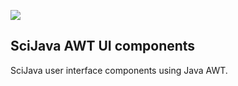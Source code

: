 [![](https://github.com/scijava/scijava-ui-awt/actions/workflows/build-main.yml/badge.svg)](https://github.com/scijava/scijava-ui-awt/actions/workflows/build-main.yml)

SciJava AWT UI components
-------------------------

SciJava user interface components using Java AWT.
